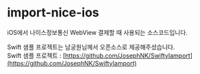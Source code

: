 # import-nice-ios
iOS에서 나이스정보통신 WebView 결제할 때 사용되는 소스코드입니다.

Swift 샘플 프로젝트는 남궁원님께서 오픈소스로 제공해주셨습니다.   
Swift 샘플 프로젝트 : [https://github.com/JosephNK/SwiftyIamport](https://github.com/JosephNK/SwiftyIamport)
